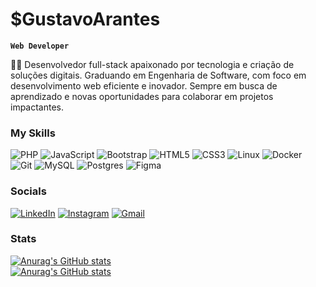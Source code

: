 # $GustavoArantes
**`Web Developer`**

👨‍💻 Desenvolvedor full-stack apaixonado por tecnologia e criação de soluções digitais. Graduando em Engenharia de Software, com foco em desenvolvimento web eficiente e inovador. Sempre em busca de aprendizado e novas oportunidades para colaborar em projetos impactantes.

### My Skills
![PHP](https://img.shields.io/badge/php-%23777BB4.svg?style=for-the-badge&logo=php&logoColor=white)
![JavaScript](https://img.shields.io/badge/javascript-%23323330.svg?style=for-the-badge&logo=javascript&logoColor=%23F7DF1E) ![Bootstrap](https://img.shields.io/badge/bootstrap-%238511FA.svg?style=for-the-badge&logo=bootstrap&logoColor=white) ![HTML5](https://img.shields.io/badge/html5-%23E34F26.svg?style=for-the-badge&logo=html5&logoColor=white) ![CSS3](https://img.shields.io/badge/css3-%231572B6.svg?style=for-the-badge&logo=css3&logoColor=white) ![Linux](https://img.shields.io/badge/Linux-FCC624?style=for-the-badge&logo=linux&logoColor=black) ![Docker](https://img.shields.io/badge/docker-%230db7ed.svg?style=for-the-badge&logo=docker&logoColor=white) ![Git](https://img.shields.io/badge/git-%23F05033.svg?style=for-the-badge&logo=git&logoColor=white) ![MySQL](https://img.shields.io/badge/mysql-4479A1.svg?style=for-the-badge&logo=mysql&logoColor=white) ![Postgres](https://img.shields.io/badge/postgres-%23316192.svg?style=for-the-badge&logo=postgresql&logoColor=white) ![Figma](https://img.shields.io/badge/figma-%23F24E1E.svg?style=for-the-badge&logo=figma&logoColor=white)

### Socials
[![LinkedIn](https://img.shields.io/badge/linkedin-%230077B5.svg?style=for-the-badge&logo=linkedin&logoColor=white)](https://www.linkedin.com/in/gustavoarantesdev/)
[![Instagram](https://img.shields.io/badge/Instagram-%23E4405F.svg?style=for-the-badge&logo=Instagram&logoColor=white)](https://www.instagram.com/gustavoarantesdev/)
[![Gmail](https://img.shields.io/badge/Gmail-D14836?style=for-the-badge&logo=gmail&logoColor=white)](mailto:gustavoarantesdev@gmail.com)

### Stats
[![Anurag's GitHub stats](https://github-readme-stats.vercel.app/api?username=gustavoarantesdev&theme=tokyonight&show_icons=true)](https://github.com/anuraghazra/github-readme-stats)<br/>
[![Anurag's GitHub stats](https://github-readme-stats.vercel.app/api/top-langs/?username=gustavoarantesdev&layout=compact&theme=tokyonight)](https://github.com/anuraghazra/github-readme-stats)

<!-- Badges by: https://github.com/Ileriayo/markdown-badges -->